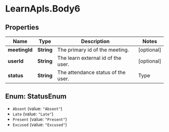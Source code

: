 # LearnApIs.Body6

## Properties
Name | Type | Description | Notes
------------ | ------------- | ------------- | -------------
**meetingId** | **String** | The primary id of the meeting. | [optional] 
**userId** | **String** | The learn external id of the user. | [optional] 
**status** | **String** | The attendance status of the user.   | Type      | Description  | --------- | --------- | | Absent |  | | Late |  | | Present |  | | Excused |  |  | [optional] 

<a name="StatusEnum"></a>
## Enum: StatusEnum

* `Absent` (value: `"Absent"`)
* `Late` (value: `"Late"`)
* `Present` (value: `"Present"`)
* `Excused` (value: `"Excused"`)

